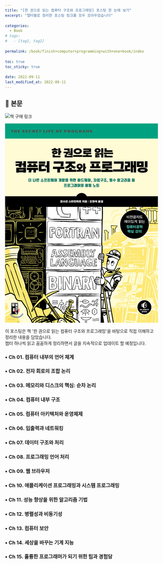 ```yaml
---
title: "[한 권으로 읽는 컴퓨터 구조와 프로그래밍] 포스팅 한 눈에 보기"
excerpt: "챕터별로 정리한 포스팅 링크를 모두 모아두었습니다"

categories:
  - Book
# tags:
#   - [tag1, tag2]

permalink: /book/finish+computer+programming+with+one+book/index

toc: true
toc_sticky: true

date: 2022-09-11
last_modified_at: 2022-09-11
---
```


## 🦥 본문

![책 구매 링크](http://www.yes24.com/Product/Goods/98997716) <br>

![book image](/assets/images/posts_img/book-image.jpeg)


이 포스팅은 책 '한 권으로 읽는 컴퓨터 구조와 프로그래밍'을 바탕으로 직접 이해하고 정리한 내용을 담았습니다. <br>
챕터 하나씩 읽고 꼼꼼하게 정리하면서 글을 지속적으로 업데이트 할 예정입니다.

### ▪ Ch 01. 컴퓨터 내부의 언어 체계 

### ▪ Ch 02. 전자 회로의 조합 논리

### ▪ Ch 03. 메모리와 디스크의 핵심: 순차 논리

### ▪ Ch 04. 컴퓨터 내부 구조

### ▪ Ch 05. 컴퓨터 아키텍처와 운영체제

### ▪ Ch 06. 입출력과 네트워킹

### ▪ Ch 07. 데이터 구조와 처리

### ▪ Ch 08. 프로그래밍 언어 처리

### ▪ Ch 09. 웹 브라우저

### ▪ Ch 10. 애플리케이션 프로그래밍과 시스템 프로그래밍

### ▪ Ch 11. 성능 향상을 위한 알고리즘 기법

### ▪ Ch 12. 병렬성과 비동기성

### ▪ Ch 13. 컴퓨터 보안

### ▪ Ch 14. 세상을 바꾸는 기계 지능

### ▪ Ch 15. 훌륭한 프로그래머가 되기 위한 팁과 경험담